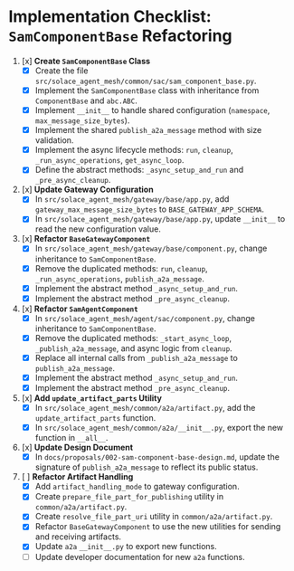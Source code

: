 # Implementation Checklist: `SamComponentBase` Refactoring

1.  [x] **Create `SamComponentBase` Class**
    -   [x] Create the file `src/solace_agent_mesh/common/sac/sam_component_base.py`.
    -   [x] Implement the `SamComponentBase` class with inheritance from `ComponentBase` and `abc.ABC`.
    -   [x] Implement `__init__` to handle shared configuration (`namespace`, `max_message_size_bytes`).
    -   [x] Implement the shared `publish_a2a_message` method with size validation.
    -   [x] Implement the async lifecycle methods: `run`, `cleanup`, `_run_async_operations`, `get_async_loop`.
    -   [x] Define the abstract methods: `_async_setup_and_run` and `_pre_async_cleanup`.

2.  [x] **Update Gateway Configuration**
    -   [x] In `src/solace_agent_mesh/gateway/base/app.py`, add `gateway_max_message_size_bytes` to `BASE_GATEWAY_APP_SCHEMA`.
    -   [x] In `src/solace_agent_mesh/gateway/base/app.py`, update `__init__` to read the new configuration value.

3.  [x] **Refactor `BaseGatewayComponent`**
    -   [x] In `src/solace_agent_mesh/gateway/base/component.py`, change inheritance to `SamComponentBase`.
    -   [x] Remove the duplicated methods: `run`, `cleanup`, `_run_async_operations`, `publish_a2a_message`.
    -   [x] Implement the abstract method `_async_setup_and_run`.
    -   [x] Implement the abstract method `_pre_async_cleanup`.

4.  [x] **Refactor `SamAgentComponent`**
    -   [x] In `src/solace_agent_mesh/agent/sac/component.py`, change inheritance to `SamComponentBase`.
    -   [x] Remove the duplicated methods: `_start_async_loop`, `_publish_a2a_message`, and async logic from `cleanup`.
    -   [x] Replace all internal calls from `_publish_a2a_message` to `publish_a2a_message`.
    -   [x] Implement the abstract method `_async_setup_and_run`.
    -   [x] Implement the abstract method `_pre_async_cleanup`.

5.  [x] **Add `update_artifact_parts` Utility**
    -   [x] In `src/solace_agent_mesh/common/a2a/artifact.py`, add the `update_artifact_parts` function.
    -   [x] In `src/solace_agent_mesh/common/a2a/__init__.py`, export the new function in `__all__`.

6.  [x] **Update Design Document**
    -   [x] In `docs/proposals/002-sam-component-base-design.md`, update the signature of `publish_a2a_message` to reflect its public status.

7.  [ ] **Refactor Artifact Handling**
    -   [x] Add `artifact_handling_mode` to gateway configuration.
    -   [x] Create `prepare_file_part_for_publishing` utility in `common/a2a/artifact.py`.
    -   [x] Create `resolve_file_part_uri` utility in `common/a2a/artifact.py`.
    -   [x] Refactor `BaseGatewayComponent` to use the new utilities for sending and receiving artifacts.
    -   [x] Update `a2a` `__init__.py` to export new functions.
    -   [ ] Update developer documentation for new `a2a` functions.
